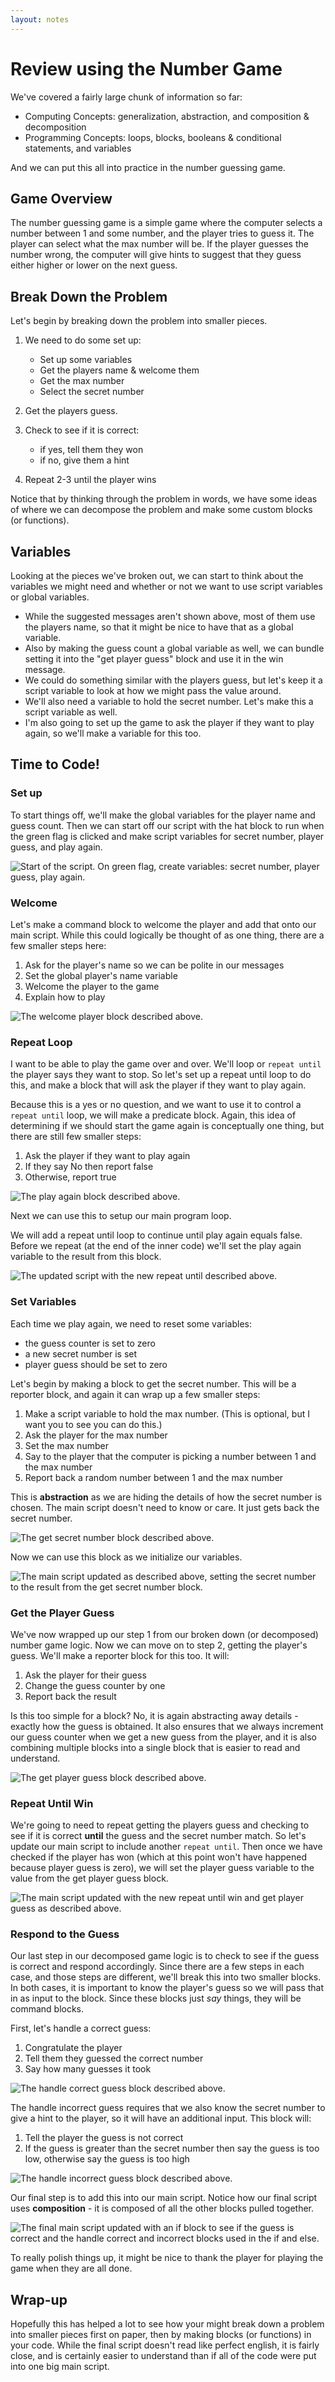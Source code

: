 ```yaml
---
layout: notes
---
```

# Review using the Number Game
We've covered a fairly large chunk of information so far:

- Computing Concepts: generalization, abstraction, and composition & decomposition
- Programming Concepts: loops, blocks, booleans & conditional statements, and variables

And we can put this all into practice in the number guessing game.  

## Game Overview
The number guessing game is a simple game where the computer selects a number between 1 and some number, and the player tries to guess it.  The player can select what the max number will be. If the player guesses the number wrong, the computer will give hints to suggest that they guess either higher or lower on the next guess.

## Break Down the Problem
Let's begin by breaking down the problem into smaller pieces.

1. We need to do some set up:
   - Set up some variables
   - Get the players name & welcome them
   - Get the max number
   - Select the secret number

2. Get the players guess.

3. Check to see if it is correct:
   - if yes, tell them they won
   - if no, give them a hint

4. Repeat 2-3 until the player wins

Notice that by thinking through the problem in words, we have some ideas of where we can decompose the problem and make some custom blocks (or functions).

## Variables
Looking at the pieces we've broken out, we can start to think about the variables we might need and whether or not we want to use script variables or global variables.  

- While the suggested messages aren't shown above, most of them use the players name, so that it might be nice to have that as a global variable.  
- Also by making the guess count a global variable as well, we can bundle setting it into the "get player guess" block and use it in the win message.  
- We could do something similar with the players guess, but let's keep it a script variable to look at how we might pass the value around.
- We'll also need a variable to hold the secret number.  Let's make this a script variable as well.
- I'm also going to set up the game to ask the player if they want to play again, so we'll make a variable for this too.

## Time to Code!

### Set up
To start things off, we'll make the global variables for the player name and guess count.  Then we can start off our script with the hat block to run when the green flag is clicked and make script variables for secret number, player guess, and play again.

<img src="../assets/images/number-guessing/setup.png" alt="Start of the script. On green flag, create variables: secret number, player guess, play again.">

### Welcome
Let's make a command block to welcome the player and add that onto our main script.  While this could logically be thought of as one thing, there are a few smaller steps here:

1. Ask for the player's name so we can be polite in our messages
2. Set the global player's name variable
3. Welcome the player to the game
4. Explain how to play

<img src="../assets/images/number-guessing/welcome-player.png" alt="The welcome player block described above.">

### Repeat Loop
I want to be able to play the game over and over.  We'll loop or `repeat until` the player says they want to stop.  So let's set up a repeat until loop to do this, and make a block that will ask the player if they want to play again.

Because this is a yes or no question, and we want to use it to control a `repeat until` loop, we will make a predicate block.  Again, this idea of determining if we should start the game again is conceptually one thing, but there are still few smaller steps:

1. Ask the player if they want to play again
2. If they say No then report false
3. Otherwise, report true

<img src="../assets/images/number-guessing/play-again.png" alt="The play again block described above.">

Next we can use this to setup our main program loop.

We will add a repeat until loop to continue until play again equals false.  Before we repeat (at the end of the inner code) we'll set the play again variable to the result from this block.

<img src="../assets/images/number-guessing/setup-main-loop.png" alt="The updated script with the new repeat until described above.">

### Set Variables
Each time we play again, we need to reset some variables:

- the guess counter is set to zero
- a new secret number is set
- player guess should be set to zero

Let's begin by making a block to get the secret number.  This will be a reporter block, and again it can wrap up a few smaller steps:

1. Make a script variable to hold the max number.  (This is optional, but I want you to see you can do this.)
2. Ask the player for the max number
3. Set the max number
4. Say to the player that the computer is picking a number between 1 and the max number
5. Report back a random number between 1 and the max number

This is __abstraction__ as we are hiding the details of how the secret number is chosen.  The main script doesn't need to know or care.  It just gets back the secret number.

<img src="../assets/images/number-guessing/get-secret.png" alt="The get secret number block described above.">

Now we can use this block as we initialize our variables.

<img src="../assets/images/number-guessing/setup-initialize-vars.png" alt="The main script updated as described above, setting the secret number to the result from the get secret number block.">

### Get the Player Guess
We've now wrapped up our step 1 from our broken down (or decomposed) number game logic.  Now we can move on to step 2, getting the player's guess.  We'll make a reporter block for this too.  It will:

1. Ask the player for their guess
2. Change the guess counter by one
3. Report back the result

Is this too simple for a block?  No, it is again abstracting away details - exactly how the guess is obtained. It also ensures that we always increment our guess counter when we get a new guess from the player, and it is also combining multiple blocks into a single block that is easier to read and understand.   

<img src="../assets/images/number-guessing/get-guess.png" alt="The get player guess block described above.">

### Repeat Until Win
We're going to need to repeat getting the players guess and checking to see if it is correct __until__ the guess and the secret number match.  So let's update our main script to include another `repeat until`.  Then once we have checked if the player has won (which at this point won't have happened because player guess is zero), we will set the player guess variable to the value from the get player guess block.  

<img src="../assets/images/number-guessing/setup-playtowin.png" alt="The main script updated with the new repeat until win and get player guess as described above.">

### Respond to the Guess
Our last step in our decomposed game logic is to check to see if the guess is correct and respond accordingly. Since there are a few steps in each case, and those steps are different, we'll break this into two smaller blocks.  In both cases, it is important to know the player's guess so we will pass that in as input to the block.  Since these blocks just *say* things, they will be command blocks.

First, let's handle a correct guess:
1. Congratulate the player
2. Tell them they guessed the correct number
3. Say how many guesses it took

<img src="../assets/images/number-guessing/handle-correct.png" alt="The handle correct guess block described above.">

The handle incorrect guess requires that we also know the secret number to give a hint to the player, so it will have an additional input.  This block will:
1. Tell the player the guess is not correct
2. If the guess is greater than the secret number then say the guess is too low, otherwise say the guess is too high

<img src="../assets/images/number-guessing/handle-incorrect.png" alt="The handle incorrect guess block described above.">

Our final step is to add this into our main script.  Notice how our final script uses __composition__ - it is composed of all the other blocks pulled together.

<img src="../assets/images/number-guessing/main-script.png" alt="The final main script updated with an if block to see if the guess is correct and the handle correct and incorrect blocks used in the if and else.">

To really polish things up, it might be nice to thank the player for playing the game when they are all done.

## Wrap-up
Hopefully this has helped a lot to see how your might break down a problem into smaller pieces first on paper, then by making blocks (or functions) in your code.  While the final script doesn't read like perfect english, it is fairly close, and is certainly easier to understand than if all of the code were put into one big main script.
